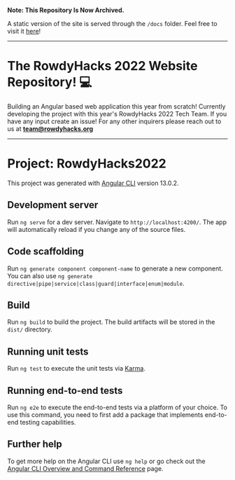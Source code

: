 **Note: This Repository Is Now Archived.**

A static version of the site is served through the `/docs` folder. Feel free to visit it [here](https://2022.rowdyhacks.org/)!

---

# The RowdyHacks 2022 Website Repository! 💻

Building an Angular based web application this year from scratch! Currently developing the project with this year's RowdyHacks 2022 Tech Team. If you have any input create an issue! For any other inquirers please reach out to us at **team@rowdyhacks.org**

---

# Project: RowdyHacks2022

This project was generated with [Angular CLI](https://github.com/angular/angular-cli) version 13.0.2.

## Development server

Run `ng serve` for a dev server. Navigate to `http://localhost:4200/`. The app will automatically reload if you change any of the source files.

## Code scaffolding

Run `ng generate component component-name` to generate a new component. You can also use `ng generate directive|pipe|service|class|guard|interface|enum|module`.

## Build

Run `ng build` to build the project. The build artifacts will be stored in the `dist/` directory.

## Running unit tests

Run `ng test` to execute the unit tests via [Karma](https://karma-runner.github.io).

## Running end-to-end tests

Run `ng e2e` to execute the end-to-end tests via a platform of your choice. To use this command, you need to first add a package that implements end-to-end testing capabilities.

## Further help

To get more help on the Angular CLI use `ng help` or go check out the [Angular CLI Overview and Command Reference](https://angular.io/cli) page.
